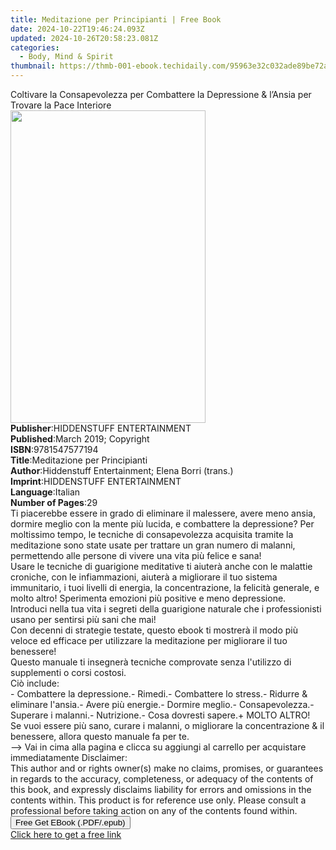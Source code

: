 ```yaml
---
title: Meditazione per Principianti | Free Book
date: 2024-10-22T19:46:24.093Z
updated: 2024-10-26T20:58:23.081Z
categories:
  - Body, Mind & Spirit
thumbnail: https://thmb-001-ebook.techidaily.com/95963e32c032ade89be72ae5b6d4091d1b3e1e566bba2c09ed5da5718a956280.jpg
---
```

<main id="book-container">
  <div class="flex flex-col">
    <div class="book-brief flex-1 py-6 px-4 sm:p-6 md:py-10 md:px-8">
      <!-- brief-->
      <div class="book-brief-main">
        Coltivare la Consapevolezza per Combattere la Depressione & l’Ansia per
        Trovare la Pace Interiore
      </div>
    </div>
    <div
      class="book-meta-info flex-1 grid gap-4 col-start-1 col-end-3 row-start-1 sm:mb-6 sm:grid-cols-4 lg:gap-6 lg:col-start-2 lg:row-end-6 lg:row-span-6 lg:mb-0"
    >
      <div
        class="book-meta-info-left place-content-center mt-4 p-4 text-sm leading-6 col-start-2 col-span-2 dark:text-slate-400"
      >
        <img
          class="w-full h-500 object-cover rounded-lg sm:h-255 sm:col-span-2 lg:col-span-full"
          src="https://img-001-ebook.techidaily.com/34ca770ccdd64c8404d82a23ab5682effc227231f685114b0e461fbb7c1ca00b.jpg"
          alt=""
          width="312"
          height="500"
        />
      </div>
      <div
        class="book-meta-info-right mt-2 col-start-1 row-start-2 col-span-3 self-center"
      >
        <!-- meta data  -->
        <div class="flex flex-col px-4 md:px-8">
          <div class="flex-1">
            <strong>Publisher</strong>:<span class="px-2"
              >HIDDENSTUFF ENTERTAINMENT</span
            >
          </div>
          <div class="flex-1">
            <strong>Published</strong>:<span class="px-2"
              >March 2019; Copyright</span
            >
          </div>
          <div class="flex-1">
            <strong>ISBN</strong>:<span class="px-2">9781547577194</span>
          </div>
          <div class="flex-1">
            <strong>Title</strong>:<span class="px-2"
              >Meditazione per Principianti</span
            >
          </div>
          <div class="flex-1">
            <strong>Author</strong>:<span class="px-2"
              >Hiddenstuff Entertainment; Elena Borri (trans.)</span
            >
          </div>
          <div class="flex-1">
            <strong>Imprint</strong>:<span class="px-2"
              >HIDDENSTUFF ENTERTAINMENT</span
            >
          </div>
          <div class="flex-1">
            <strong>Language</strong>:<span class="px-2">Italian</span>
          </div>
          <div class="flex-1">
            <strong>Number of Pages</strong>:<span class="px-2">29</span>
          </div>
        </div>
      </div>
    </div>
    <div class="book-description flex-1 py-6 px-4 sm:p-6 md:py-10 md:px-8">
      <div class="book-description-main">
        <div accordion-content="" id="description">
          Ti piacerebbe essere in grado di eliminare il malessere, avere meno
          ansia, dormire meglio con la mente più lucida, e combattere la
          depressione? Per moltissimo tempo, le tecniche di consapevolezza
          acquisita tramite la meditazione sono state usate per trattare un gran
          numero di malanni, permettendo alle persone di vivere una vita più
          felice e sana!<br />Usare le tecniche di guarigione meditative ti
          aiuterà anche con le malattie croniche, con le infiammazioni, aiuterà
          a migliorare il tuo sistema immunitario, i tuoi livelli di energia, la
          concentrazione, la felicità generale, e molto altro! Sperimenta
          emozioni più positive e meno depressione.<br />Introduci nella tua
          vita i segreti della guarigione naturale che i professionisti usano
          per sentirsi più sani che mai!<br />Con decenni di strategie testate,
          questo ebook ti mostrerà il modo più veloce ed efficace per utilizzare
          la meditazione per migliorare il tuo benessere!<br />Questo manuale ti
          insegnerà tecniche comprovate senza l'utilizzo di supplementi o corsi
          costosi.<br />Ciò include:<br />- Combattere la depressione.- Rimedi.-
          Combattere lo stress.- Ridurre &amp; eliminare l'ansia.- Avere più
          energie.- Dormire meglio.- Consapevolezza.- Superare i malanni.-
          Nutrizione.- Cosa dovresti sapere.+ MOLTO ALTRO!<br />Se vuoi essere
          più sano, curare i malanni, o migliorare la concentrazione &amp; il
          benessere, allora questo manuale fa per te.<br />--&gt; Vai in cima
          alla pagina e clicca su aggiungi al carrello per acquistare
          immediatamente&nbsp;Disclaimer:&nbsp;<br />This author and or rights
          owner(s) make no claims, promises, or guarantees in regards to the
          accuracy, completeness, or adequacy of the contents of this book, and
          expressly disclaims liability for errors and omissions in the contents
          within. This product is for reference use only. Please consult a
          professional before taking action on any of the contents found
          within.<br />
        </div>
        <div class="accordion-fader"></div>
      </div>
    </div>
    <div class="book-excerpts flex-1 py-6 px-4 sm:p-6 md:py-10 md:px-8"></div>
    <div
      class="book-about-author flex-1 py-6 px-4 sm:p-6 md:py-10 md:px-8"
    ></div>
    <div class="book-free-get flex-1 py-6 px-4 sm:p-6 md:py-10 md:px-8">
      <button
        id="btn-free-get"
        class="bg-blue-500 hover:bg-blue-700 text-white font-bold py-2 px-4 rounded"
      >
        Free Get EBook (.PDF/.epub)
      </button>
      <div id="countdown-display" class="px-2 text-lg mt-2"></div>
      <a
        id="free-link"
        class="hidden bg-blue-500 hover:bg-blue-700 text-white font-bold py-2 px-4 rounded"
        href="https://www.ebooks.com/en-us/book/209661292/meditazione-per-principianti/hiddenstuff-entertainment/"
        target="_blank"
        >Click here to get a free link</a
      >
    </div>
    <script>
      let countdownTime = 0;
      let countdownInterval = null;
      document
        .getElementById('btn-free-get')
        .addEventListener('click', startCountdown);
      function startCountdown() {
        countdownTime = new Date().getTime() + 60000 * 3;
        countdownInterval = setInterval(updateCountdown, 1000);
        document.getElementById('btn-free-get').disabled = true;
        document
          .getElementById('btn-free-get')
          .classList.add('bg-gray-500', 'cursor-not-allowed');
      }
      function updateCountdown() {
        let currentTime = new Date().getTime();
        let timeLeft = countdownTime - currentTime;
        let secondsLeft = Math.floor(timeLeft / 1000);
        document.getElementById('countdown-display').innerHTML =
          `Remaining time: ${secondsLeft} seconds.`;
        if (secondsLeft <= 0) {
          clearInterval(countdownInterval);
          document.getElementById('btn-free-get').classList.add('hidden');
          document.getElementById('free-link').classList.remove('hidden');
          document.getElementById('countdown-display').innerHTML = '';
        }
      }
    </script>
  </div>
</main>

<ins class="adsbygoogle"
      style="display:block"
      data-ad-client="ca-pub-7571918770474297"
      data-ad-slot="8358498916"
      data-ad-format="auto"
      data-full-width-responsive="true"></ins>
    